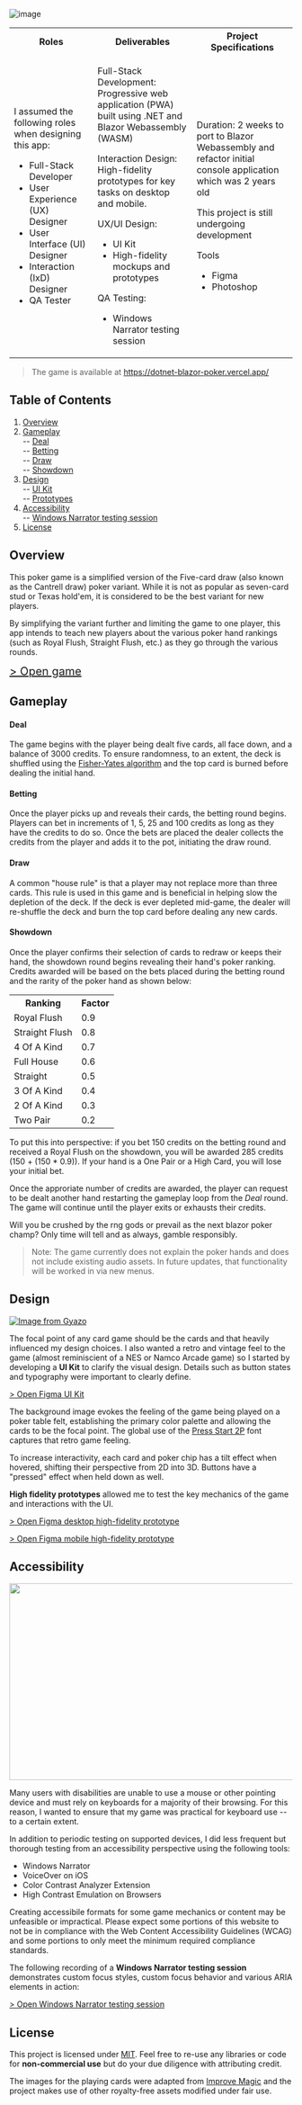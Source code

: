 ![image](https://user-images.githubusercontent.com/28933557/175179746-b8adb190-f6a8-480d-9dae-fd6fc9793223.png)

<table >
    <tr>
        <th>Roles</th>
        <th>Deliverables</th>
        <th>Project Specifications</th>
    </tr>
    <tr>
        <td style="">
            <p >I assumed the following roles when designing this app:</p>
            <ul>
                <li>Full-Stack Developer</li>
                <li>User Experience (UX) Designer</li>
                <li>User Interface (UI) Designer</li>
                <li>Interaction (IxD) Designer</li>
                <li>QA Tester</li>
            </ul>
        </td>
        <td style="">
           <p>Full-Stack Development: Progressive web application (PWA) built using .NET and Blazor Webassembly (WASM)</p>
            <p>Interaction Design: High-fidelity prototypes for key tasks on desktop and mobile.</p>
            <p>UX/UI Design:</p>
            <ul>
                <li>UI Kit</li>
                <li>High-fidelity mockups and prototypes</li>
            </ul>
            <p>QA Testing: </p>
            <ul>
                <li>Windows Narrator testing session</li>
            </ul>
        </td>
        <td style="">
           <p>Duration: 2 weeks to port to Blazor Webassembly and refactor initial console application which was 2 years old</p>
           <p>This project is still undergoing development</p>
           <p>Tools</p>
           <ul>
                <li>Figma</li>
                <li>Photoshop</li>
            </ul>
        </td>
    </tr>    
</table>

> The game is available at https://dotnet-blazor-poker.vercel.app/


## Table of Contents

1. [Overview](#overview)
2. [Gameplay](#gameplay)</br>
-- [Deal](#deal)</br>
-- [Betting](#betting)</br>
-- [Draw](#draw)</br>
-- [Showdown](#showdown)
3. [Design](#design)</br>
-- [UI Kit](#ui-kit)</br>
-- [Prototypes](#prototype)
4. [Accessibility](#accessibility)</br>
-- [Windows Narrator testing session](#narrator-session)
5. [License](#license)


## Overview

This poker game is a simplified version of the Five-card draw (also known as the Cantrell draw) poker variant. While it is not as popular as seven-card stud or Texas hold'em, it is considered to be the best variant for new players.

By simplifying the variant further and limiting the game to one player, this app intends to teach new players about the various poker hand rankings (such as Royal Flush, Straight Flush, etc.) as they go through the various rounds. 

<a style="font-size: 20px" href="https://dotnet-blazor-poker.vercel.app" target="_blank" title="Ctrl click to open in new window. Markdown doesn't support this yet.">> Open game</a>

## Gameplay

#### Deal
The game begins with the player being dealt five cards, all face down, and a balance of 3000 credits. To ensure randomness, to an extent, the deck is shuffled using the [Fisher-Yates algorithm](https://en.wikipedia.org/wiki/Fisher%E2%80%93Yates_shuffle) and the top card is burned before dealing the initial hand.

#### Betting
Once the player picks up and reveals their cards, the betting round begins. Players can bet in increments of 1, 5, 25 and 100 credits as long as they have the credits to do so. Once the bets are placed the dealer collects the credits from the player and adds it to the pot, initiating the draw round.

#### Draw
A common "house rule" is that a player may not replace more than three cards. This rule is used in this game and is beneficial in helping slow the depletion of the deck. If the deck is ever depleted mid-game, the dealer will re-shuffle the deck and burn the top card before dealing any new cards. 

####  Showdown

Once the player confirms their selection of cards to redraw or keeps their hand, the showdown round begins revealing their hand's poker ranking. Credits awarded will be based on the bets placed during the betting round and the rarity of the poker hand as shown below:

<table>
    <tr>
        <th>Ranking</th>
        <th>Factor</th>
    </tr>
    <tr>
        <td>
            Royal Flush
        </td>
        <td>
            0.9
        </td>
    </tr>
    <tr>
        <td>
            Straight Flush
        </td>
        <td>
            0.8
        </td>
    </tr>
    <tr>
        <td>
            4 Of A Kind
        </td>
        <td>
            0.7
        </td>
    </tr>
    <tr>
        <td>
            Full House
        </td>
        <td>
            0.6
        </td>
    </tr>
    <tr>
        <td>
            Straight
        </td>
        <td>
            0.5
        </td>
    </tr>
    <tr>
        <td>
           3 Of A Kind
        </td>
        <td>
            0.4
        </td>
    </tr>
    <tr>
        <td>
            2 Of A Kind
        </td>
        <td>
            0.3
        </td>
    </tr>
    <tr>
        <td>
            Two Pair
        </td>
        <td>
            0.2
        </td>
    </tr>
</table>

To put this into perspective: if you bet 150 credits on the betting round and received a Royal Flush on the showdown, you will be awarded 285 credits (150 + (150 * 0.9)). If your hand is a One Pair or a High Card, you will lose your initial bet. 

Once the approriate number of credits are awarded, the player can request to be dealt another hand restarting the gameplay loop from the *Deal* round. The game will continue until the player exits or exhausts their credits.

Will you be crushed by the rng gods or prevail as the next blazor poker champ? Only time will tell and as always, gamble responsibly. 

> Note: The game currently does not explain the poker hands and does not include existing audio assets. In future updates, that functionality will be worked in via new menus.


## Design

[![Image from Gyazo](https://i.gyazo.com/6f581db8ccff804ac1302fa92cf1f754.gif)](https://gyazo.com/6f581db8ccff804ac1302fa92cf1f754)

The focal point of any card game should be the cards and that heavily influenced my design choices. I also wanted a retro and vintage feel to the game (almost reminiscient of a NES or Namco Arcade game) so I started by developing a **UI Kit** to clarify the visual design. Details such as button states and typography were important to clearly define. 

<a id="ui-kit" href="https://www.figma.com/file/4pVWzaeRrxvkILZWizTja9/Dotnet-Blazor-Poker-UI-Kit-(V2)?node-id=0%3A1" target="_blank" title="Ctrl click to open in new window. Markdown doesn't support this yet.">> Open Figma UI Kit</a>

The background image evokes the feeling of the game being played on a poker table felt, establishing the primary color palette and allowing the cards to be the focal point.  The global use of the [Press Start 2P](https://www.dafont.com/press-start-2p.font) font captures that retro game feeling.

 To increase interactivity, each card and poker chip has a tilt effect when hovered, shifting their perspective from 2D into 3D. Buttons have a "pressed" effect when held down as well.

**High fidelity prototypes** allowed me to test the key mechanics of the game and interactions with the UI. 

<a id="prototype" href="https://www.figma.com/proto/3SvRktfouIOBqVEeurfqV3/Dotnet-Blazor-Poker---Prototype-V2?node-id=207%3A680&scaling=scale-down&page-id=206%3A2&starting-point-node-id=207%3A680" target="_blank" title="Ctrl click to open in new window. Markdown doesn't support this yet.">> Open Figma desktop high-fidelity prototype</a>

<a href="https://www.figma.com/proto/3SvRktfouIOBqVEeurfqV3/Dotnet-Blazor-Poker---Prototype-V2?node-id=207%3A697&scaling=scale-down&page-id=207%3A696&starting-point-node-id=207%3A697" target="_blank" title="Ctrl click to open in new window. Markdown doesn't support this yet.">> Open Figma mobile high-fidelity prototype</a>

## Accessibility

<img src="https://user-images.githubusercontent.com/28933557/176834460-4e8ec7fe-c0c9-44ee-abb8-d3e9d2d8e8c0.png" width="900" height="350"/>


Many users with disabilities are unable to use a mouse or other pointing device and must rely on keyboards for a majority of their browsing. For this reason, I wanted to ensure that my game was practical for keyboard use -- to a certain extent.

In addition to periodic testing on supported devices, I did less frequent but thorough testing from an accessibility perspective using the following tools:

<ul>
    <li>Windows Narrator</li>
    <li>VoiceOver on iOS</li>
    <li>Color Contrast Analyzer Extension</li>
    <li>High Contrast Emulation on Browsers</li>
</ul>

Creating accessibile formats for some game mechanics or content may be unfeasible or impractical. Please expect some portions of this website to not be in compliance with the Web Content Accessibility Guidelines (WCAG) and some portions to only meet the minimum required compliance standards.

The following recording of a **Windows Narrator testing session** demonstrates custom focus styles, custom focus behavior and various ARIA elements in action:

<a id="narrator-session" href="https://www.youtube.com/watch?v=pj3WPCtROzc" target="_blank" title="Ctrl click to open in new window. Markdown doesn't support this yet.">> Open Windows Narrator testing session</a>




## License

This project is licensed under [MIT](https://github.com/asathkumara/dotnet-blazor-poker/blob/master/LICENSE). Feel free to re-use any libraries or code for **non-commercial use** but do your due diligence with attributing credit.

The images for the playing cards were adapted from [Improve Magic](https://www.improvemagic.com/all-playing-cards-names-with-pictures/) and the project makes use of other royalty-free assets modified under fair use.
